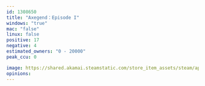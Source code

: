 ```yaml
---
id: 1308650
title: "Axegend：Episode I"
windows: "true"
mac: "false"
linux: false
positive: 17
negative: 4
estimated_owners: "0 - 20000"
peak_ccu: 0

image: https://shared.akamai.steamstatic.com/store_item_assets/steam/apps/1308650/header.jpg?t=1592552320
opinions:
---
```

